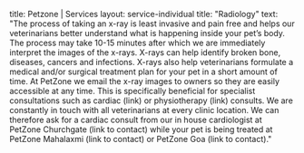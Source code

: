 title: Petzone | Services
layout: service-individual
title: "Radiology"
text: "The process of taking an x-ray is least invasive and pain free and helps our veterinarians better understand what is happening inside your pet’s body. The process may take 10-15 minutes after which we are immediately interpret the images of the x-rays. X-rays can help identify broken bone, diseases, cancers and infections. X-rays also help veterinarians formulate a medical and/or surgical treatment plan for your pet in a short amount of time. At PetZone we email the x-ray images to owners so they are easily accessible at any time. This is specifically beneficial for specialist consultations such as cardiac (link) or physiotherapy (link) consults. We are constantly in touch with all veterinarians at every clinic location. We can therefore ask for a cardiac consult from our in house cardiologist at PetZone Churchgate (link to contact) while your pet is being treated at PetZone Mahalaxmi (link to contact) or PetZone Goa (link to contact)."